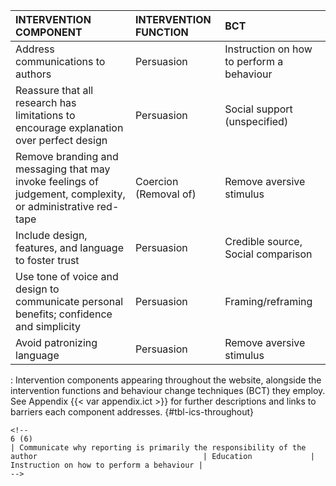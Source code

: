 | **INTERVENTION COMPONENT**                                                                                                     | **INTERVENTION FUNCTION** | **BCT**                                    |
|:--------------------------------|:-----------------|:--------------------|
| Address communications to authors                                                                           | Persuasion            | Instruction on how to perform a behaviour |
| Reassure that all research has limitations to encourage explanation over perfect design                     | Persuasion            | Social support (unspecified)              |
| Remove branding and messaging that may invoke feelings of judgement, complexity, or administrative red-tape | Coercion (Removal of) | Remove aversive stimulus                  |
| Include design, features, and language to foster trust                                                      | Persuasion            | Credible source, Social comparison        |
| Use tone of voice and design to communicate personal benefits; confidence and simplicity                    | Persuasion            | Framing/reframing                         |
| Avoid patronizing language                                                                                  | Persuasion            | Remove aversive stimulus                  |

: Intervention components appearing throughout the website, alongside the intervention functions and behaviour change techniques (BCT) they employ. See Appendix {{< var appendix.ict >}} for further descriptions and links to barriers each component addresses. {#tbl-ics-throughout}

```{=html}
<!--
6 (6)
| Communicate why reporting is primarily the responsibility of the author                                     | Education             | Instruction on how to perform a behaviour |
-->
```